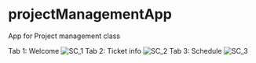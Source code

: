 # projectManagementApp

App for Project management class

Tab 1: Welcome
![SC_1](https://github.com/sirwozzle/projectManagementApp/blob/master/builds_screenshots/SC_1.png)
Tab 2: Ticket info
![SC_2](https://github.com/sirwozzle/projectManagementApp/blob/master/builds_screenshots/SC_2.png)
Tab 3: Schedule
![SC_3](https://github.com/sirwozzle/projectManagementApp/blob/master/builds_screenshots/SC_3.png)
